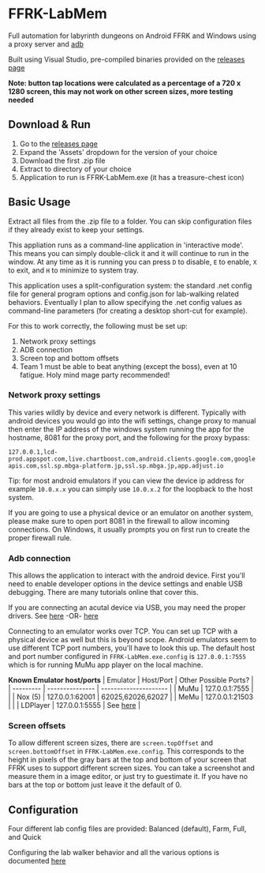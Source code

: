 # FFRK-LabMem
Full automation for labyrinth dungeons on Android FFRK and Windows using a proxy server and [adb](https://developer.android.com/studio/command-line/adb)

Built using Visual Studio, pre-compiled binaries provided on the [releases page](https://github.com/HughJeffner/FFRK-LabMem/releases)

**Note: button tap locations were calculated as a percentage of a 720 x 1280 screen, this may not work on other screen sizes, more testing needed**

## Download & Run
1. Go to the [releases page](https://github.com/HughJeffner/FFRK-LabMem/releases)
2. Expand the 'Assets' dropdown for the version of your choice
3. Download the first .zip file
4. Extract to directory of your choice
5. Application to run is FFRK-LabMem.exe (it has a treasure-chest icon)

## Basic Usage
Extract all files from the .zip file to a folder.  You can skip configuration files if they already exist to keep your settings.

This appliation runs as a command-line application in 'interactive mode'.  This means you can simply double-click it and it will continue to run in the window.  At any time as it is running you can press `D` to disable, `E` to enable, `X` to exit, and `H` to minimize to system tray.

This application uses a split-configuration system: the standard .net config file for general program options and config.json for lab-walking related behaviors.  Eventually I plan to allow specifying the .net config values as command-line parameters (for creating a desktop short-cut for example).

For this to work correctly, the following must be set up:
1. Network proxy settings
1. ADB connection
1. Screen top and bottom offsets
1. Team 1 must be able to beat anything (except the boss), even at 10 fatigue.  Holy mind mage party recommended!

### Network proxy settings
This varies wildly by device and every network is different.  Typically with android devices you would go into the wifi settings, change proxy to manual then enter the IP address of the windows system running the app for the hostname, 8081 for the proxy port, and the following for the proxy bypass:

`127.0.0.1,lcd-prod.appspot.com,live.chartboost.com,android.clients.google.com,googleapis.com,ssl.sp.mbga-platform.jp,ssl.sp.mbga.jp,app.adjust.io`

Tip: for most android emulators if you can view the device ip address for example `10.0.x.x` you can simply use `10.0.x.2` for the loopback to the host system.

If you are going to use a physical device or an emulator on another system, please make sure to open port 8081 in the firewall to allow incoming connections.  On Windows, it usually prompts you on first run to create the proper firewall rule.

### Adb connection
This allows the application to interact with the android device. First you'll need to enable developer options in the device settings and enable USB debugging.  There are many tutorials online that cover this.

If you are connecting an acutal device via USB, you may need the proper drivers.  See [here](https://developer.android.com/studio/run/oem-usb) -OR- [here](https://adb.clockworkmod.com/)

Connecting to an emulator works over TCP.  You can set up TCP with a physical device as well but this is beyond scope.  Android emulators seem to use different TCP port numbers, you'll have to look this up.  The default host and port number configured in `FFRK-LabMem.exe.config` is `127.0.0.1:7555` which is for running MuMu app player on the local machine.

**Known Emulator host/ports**
| Emulator  | Host/Port       | Other Possible Ports? |
| --------- | --------------- | --------------------- |
| MuMu      | 127.0.0.1:7555  |                       |
| Nox (5)   | 127.0.0.1:62001 | 62025,62026,62027     |
| MeMu      | 127.0.0.1:21503 |                       |
| LDPlayer  | 127.0.0.1:5555  | See [here](https://www.ldplayer.net/apps/adb-debugging-on-pc.html) |


### Screen offsets
To allow different screen sizes, there are `screen.topOffset` and `screen.bottomOffset` in `FFRK-LabMem.exe.config`.  This corresponds to the height in pixels of the gray bars at the top and bottom of your screen that FFRK uses to support different screen sizes.  You can take a screenshot and measure them in a image editor, or just try to guestimate it.  If you have no bars at the top or bottom just leave it the default of 0.

## Configuration
Four different lab config files are provided: Balanced (default), Farm, Full, and Quick

Configuring the lab walker behavior and all the various options is documented [here](./FFRK-LabMem/Config/readme.md)
